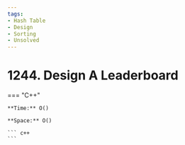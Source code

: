 ```yaml
---
tags:
- Hash Table
- Design
- Sorting
- Unsolved
---
```



# 1244. Design A Leaderboard

=== "C++"

    **Time:** O()

    **Space:** O()

    ``` c++
    ```